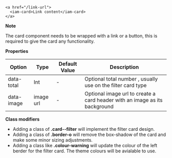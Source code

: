 ```
<a href="/link-url">
  <iam-card>Link content</iam-card>
</a>
```

**Note**

The card component needs to be wrapped with a link or a button, this is required to give the card any functionality.

**Properties**

| Option | Type | Default Value | Description |
| ------ | ---- | ------------- | ----------- |
| data-total | Int | - | Optional total number , usually use on the filter card type |
| data-image | image url | - | Optional image url to create a card header with an image as its background |

**Class modifiers**

- Adding a class of **.card--filter** will implement the filter card design. 
- Adding a class of **.border-o** will remove the box-shadow of the card and make some minor sizing adjustments. 
- Adding a class like **.colour-warning** will update the colour of the left berder for the filter card. The theme colours will be avialable to use.

